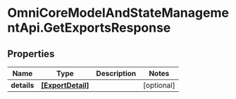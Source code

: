 # OmniCoreModelAndStateManagementApi.GetExportsResponse

## Properties

Name | Type | Description | Notes
------------ | ------------- | ------------- | -------------
**details** | [**[ExportDetail]**](ExportDetail.md) |  | [optional] 


